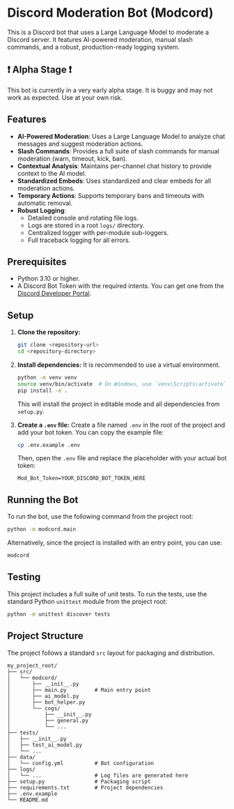 # Discord Moderation Bot (Modcord)

This is a Discord bot that uses a Large Language Model to moderate a Discord server. It features AI-powered moderation, manual slash commands, and a robust, production-ready logging system.

## ❗ Alpha Stage ❗

This bot is currently in a very early alpha stage. It is buggy and may not work as expected. Use at your own risk.

## Features

-   **AI-Powered Moderation**: Uses a Large Language Model to analyze chat messages and suggest moderation actions.
-   **Slash Commands**: Provides a full suite of slash commands for manual moderation (warn, timeout, kick, ban).
-   **Contextual Analysis**: Maintains per-channel chat history to provide context to the AI model.
-   **Standardized Embeds**: Uses standardized and clear embeds for all moderation actions.
-   **Temporary Actions**: Supports temporary bans and timeouts with automatic removal.
-   **Robust Logging**:
    -   Detailed console and rotating file logs.
    -   Logs are stored in a root `logs/` directory.
    -   Centralized logger with per-module sub-loggers.
    -   Full traceback logging for all errors.

## Prerequisites

-   Python 3.10 or higher.
-   A Discord Bot Token with the required intents. You can get one from the [Discord Developer Portal](https://discord.com/developers/applications).

## Setup

1.  **Clone the repository:**
    ```bash
    git clone <repository-url>
    cd <repository-directory>
    ```

2.  **Install dependencies:**
    It is recommended to use a virtual environment.
    ```bash
    python -m venv venv
    source venv/bin/activate  # On Windows, use `venv\Scripts\activate`
    pip install -e .
    ```
    This will install the project in editable mode and all dependencies from `setup.py`.

3.  **Create a `.env` file:**
    Create a file named `.env` in the root of the project and add your bot token. You can copy the example file:
    ```bash
    cp .env.example .env
    ```
    Then, open the `.env` file and replace the placeholder with your actual bot token:
    ```
    Mod_Bot_Token=YOUR_DISCORD_BOT_TOKEN_HERE
    ```

## Running the Bot

To run the bot, use the following command from the project root:

```bash
python -m modcord.main
```
Alternatively, since the project is installed with an entry point, you can use:
```bash
modcord
```

## Testing

This project includes a full suite of unit tests. To run the tests, use the standard Python `unittest` module from the project root:

```bash
python -m unittest discover tests
```

## Project Structure

The project follows a standard `src` layout for packaging and distribution.

```
my_project_root/
├── src/
│   └── modcord/
│       ├── __init__.py
│       ├── main.py         # Main entry point
│       ├── ai_model.py
│       ├── bot_helper.py
│       └── cogs/
│           ├── __init__.py
│           ├── general.py
│           └── ...
├── tests/
│   ├── __init__.py
│   ├── test_ai_model.py
│   └── ...
├── data/
│   └── config.yml          # Bot configuration
├── logs/
│   └── ...                 # Log files are generated here
├── setup.py                # Packaging script
├── requirements.txt        # Project dependencies
├── .env.example
└── README.md
```
